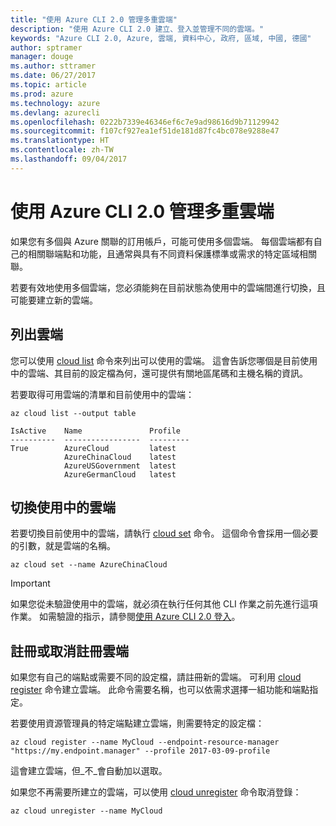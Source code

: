 ```yaml
---
title: "使用 Azure CLI 2.0 管理多重雲端"
description: "使用 Azure CLI 2.0 建立、登入並管理不同的雲端。"
keywords: "Azure CLI 2.0, Azure, 雲端, 資料中心, 政府, 區域, 中國, 德國"
author: sptramer
manager: douge
ms.author: sttramer
ms.date: 06/27/2017
ms.topic: article
ms.prod: azure
ms.technology: azure
ms.devlang: azurecli
ms.openlocfilehash: 0222b7339e46346ef6c7e9ad98616d9b71129942
ms.sourcegitcommit: f107cf927ea1ef51de181d87fc4bc078e9288e47
ms.translationtype: HT
ms.contentlocale: zh-TW
ms.lasthandoff: 09/04/2017
---
```

# <a name="managing-multiple-clouds-with-azure-cli-20"></a>使用 Azure CLI 2.0 管理多重雲端

如果您有多個與 Azure 關聯的訂用帳戶，可能可使用多個雲端。 每個雲端都有自己的相關聯端點和功能，且通常與具有不同資料保護標準或需求的特定區域相關聯。

若要有效地使用多個雲端，您必須能夠在目前狀態為使用中的雲端間進行切換，且可能要建立新的雲端。

## <a name="listing-clouds"></a>列出雲端

您可以使用 [cloud list](/cli/azure/cloud#list) 命令來列出可以使用的雲端。 這會告訴您哪個是目前使用中的雲端、其目前的設定檔為何，還可提供有關地區尾碼和主機名稱的資訊。

若要取得可用雲端的清單和目前使用中的雲端：

```azurecli
az cloud list --output table
```

```output
IsActive    Name               Profile
----------  -----------------  ---------
True        AzureCloud         latest
            AzureChinaCloud    latest
            AzureUSGovernment  latest
            AzureGermanCloud   latest
```

## <a name="switching-the-active-cloud"></a>切換使用中的雲端

若要切換目前使用中的雲端，請執行 [cloud set](/cli/azure/cloud#set) 命令。 這個命令會採用一個必要的引數，就是雲端的名稱。

```azurecli
az cloud set --name AzureChinaCloud
```

> [!IMPORTANT]
> 如果您從未驗證使用中的雲端，就必須在執行任何其他 CLI 作業之前先進行這項作業。 如需驗證的指示，請參閱[使用 Azure CLI 2.0 登入](/cli/azure/authenticate-azure-cli)。

## <a name="register-or-unregister-a-cloud"></a>註冊或取消註冊雲端

如果您有自己的端點或需要不同的設定檔，請註冊新的雲端。 可利用 [cloud register](/cli/azure/cloud#register) 命令建立雲端。 此命令需要名稱，也可以依需求選擇一組功能和端點指定。

若要使用資源管理員的特定端點建立雲端，則需要特定的設定檔：

```azurecli
az cloud register --name MyCloud --endpoint-resource-manager "https://my.endpoint.manager" --profile 2017-03-09-profile
```

這會建立雲端，但_不_會自動加以選取。

如果您不再需要所建立的雲端，可以使用 [cloud unregister](/cli/azure/cloud#unregister) 命令取消登錄：

```azurecli
az cloud unregister --name MyCloud
```

